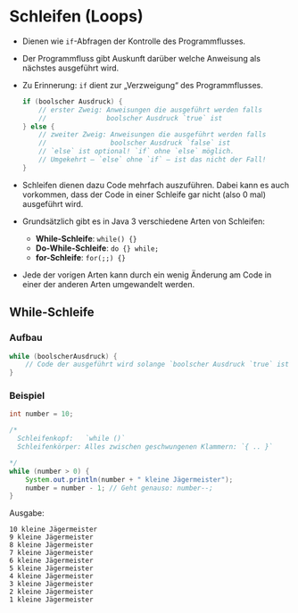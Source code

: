 # Schleifen (Loops)

- Dienen wie `if`-Abfragen der Kontrolle des Programmflusses.
- Der Programmfluss gibt Auskunft darüber welche Anweisung als nächstes ausgeführt wird.
- Zu Erinnerung: `if` dient zur „Verzweigung“ des Programmflusses.

  ```java
  if (boolscher Ausdruck) {
      // erster Zweig: Anweisungen die ausgeführt werden falls
      //               boolscher Ausdruck `true` ist
  } else {
      // zweiter Zweig: Anweisungen die ausgeführt werden falls
      //                boolscher Ausdruck `false` ist
      // `else` ist optional! `if` ohne `else` möglich.
      // Umgekehrt – `else` ohne `if` – ist das nicht der Fall!
  }
  ```

- Schleifen dienen dazu Code mehrfach auszuführen. Dabei kann es auch vorkommen, dass der Code in einer Schleife gar nicht (also 0 mal) ausgeführt wird.
- Grundsätzlich gibt es in Java 3 verschiedene Arten von Schleifen:
    - **While-Schleife**: `while() {}`
    - **Do-While-Schleife**: `do {} while;`
    - **for-Schleife**: `for(;;) {}`
- Jede der vorigen Arten kann durch ein wenig Änderung am Code in einer der anderen Arten umgewandelt werden.

## While-Schleife

### Aufbau

```java
while (boolscherAusdruck) {
    // Code der ausgeführt wird solange `boolscher Ausdruck `true` ist
}
```

### Beispiel

```java
int number = 10;

/*
  Schleifenkopf:   `while ()`
  Schleifenkörper: Alles zwischen geschwungenen Klammern: `{ .. }`

*/
while (number > 0) {
    System.out.println(number + " kleine Jägermeister");
    number = number - 1; // Geht genauso: number--;
}
```

Ausgabe:

    10 kleine Jägermeister
    9 kleine Jägermeister
    8 kleine Jägermeister
    7 kleine Jägermeister
    6 kleine Jägermeister
    5 kleine Jägermeister
    4 kleine Jägermeister
    3 kleine Jägermeister
    2 kleine Jägermeister
    1 kleine Jägermeister
